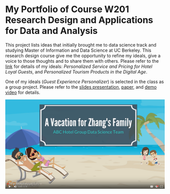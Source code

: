 # My  Portfolio of Course W201 Research Design and Applications for Data and Analysis

This project lists ideas that initially brought me to data science track and studying Master of Information and Data Science at UC Berkeley. This research design course give me the opportunity to refine my ideals, give a voice to those thoughts and to share them with others. Please refer to the [link](https://w201rdada.github.io/portfolio-CongyingChen/index.html) for details of my ideals: *Personalized Service and Pricing for Hotel Loyal Guests*, and *Personalized Tourism Products in the Digital Age*.

One of my ideals (*Guest Experience Personalizer*) is selected in the class as a group project. Please refer to the [slides presentation](https://github.com/CongyingChen/Data-Science-Portfolio/blob/master/Research_Design/Guest_Experience_Personalizer(GEP).pdf), [paper](https://github.com/CongyingChen/Data-Science-Portfolio/blob/master/Research_Design/Guest_Experience_Personalizer(GEP)_Paper.pdf), and [demo video](https://drive.google.com/file/d/1MbKdP3_y5XJoYJTzlzqDrDNnq7ZsLHc4/view?usp=sharing) for details.

[![Project video demo](https://github.com/CongyingChen/Data-Science-Portfolio/blob/master/Research_Design/code/video_page.png)](https://drive.google.com/file/d/1MbKdP3_y5XJoYJTzlzqDrDNnq7ZsLHc4/view?usp=sharing)
